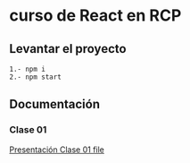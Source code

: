 # curso de React en RCP

## Levantar el proyecto
```
1.- npm i 
2.- npm start
```

## Documentación

### Clase 01
[Presentación Clase 01 file](./documents/React&#32;Clase&#32;01.pptx)